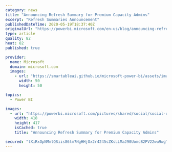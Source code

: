 ```yaml
---
category: news
title: "Announcing Refresh Summary for Premium Capacity Admins"
excerpt: "Refresh Summaries Announcement"
publishedDateTime: 2020-05-19T18:37:40Z
originalUrl: "https://powerbi.microsoft.com/en-us/blog/announcing-refresh-summary-for-premium-capacity-admins/"
type: article
quality: 82
heat: 82
published: true

provider:
  name: Microsoft
  domain: microsoft.com
  images:
    - url: "https://smartableai.github.io/microsoft-power-bi/assets/images/organizations/microsoft.com-50x50.jpg"
      width: 50
      height: 50

topics:
  - Power BI

images:
  - url: "https://powerbi.microsoft.com/pictures/shared/social/social-default-image.png"
    width: 418
    height: 417
    isCached: true
    title: "Announcing Refresh Summary for Premium Capacity Admins"

secured: "lXiRxOpNMmtQSiis86lm7NgHHjOx2r4245sZKsLLMaJ90UomcB2PV22wu9wgTvcajO+b6q3i0Z1AoBaPzhbnE/GkMok9r14xC4qqCoY8bvLg75spLaFpXGXhSaLtuFVfKABYGYwraFMxySL4Vx36OHtxEyNk4QNRmyKiICHLBY3p6DdDxO44YJPioflFIPYzB64etyjGUaCnksMLXRTR3ZitC4ZJ+tNsvcdRzcIERvuxaBrhAnAisTjhL7XniauQE3A9Bp3xfgN4Zg0amZNYD5P9laq6pqr8mpVwaCU2ld1w5hpdDQKbCibxPHNvI/HDGia0kgcqj4AOW1WJxveqIQ==;S0itiK/umurkNlpZh6j9Dw=="
---
```


